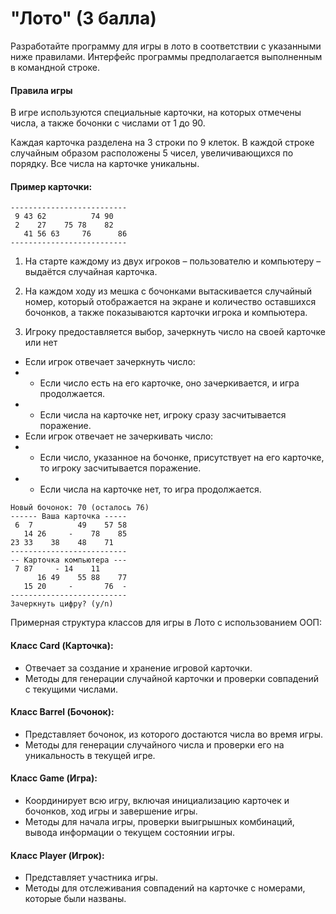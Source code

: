 # "Лото" (3 балла)
Разработайте программу для игры в лото в соответствии с указанными ниже правилами. Интерфейс программы предполагается выполненным в командной строке.

#### Правила игры
В игре используются специальные карточки, на которых отмечены числа, а также бочонки с числами от 1 до 90.

Каждая карточка разделена на 3 строки по 9 клеток. В каждой строке случайным образом расположены 5 чисел, увеличивающихся по порядку. Все числа на карточке уникальны.

#### Пример карточки:
```
--------------------------
 9 43 62          74 90
 2    27    75 78    82
   41 56 63     76      86
--------------------------
```

1. На старте каждому из двух игроков – пользователю и компьютеру – выдаётся случайная карточка.

2. На каждом ходу из мешка с бочонками вытаскивается случайный номер, который отображается на экране и количество оставшихся бочонков, а также показываются карточки игрока и компьютера.

3. Игроку предоставляется выбор, зачеркнуть число на своей карточке или нет

- Если игрок отвечает зачеркнуть число:
- - Если число есть на его карточке, оно зачеркивается, и игра продолжается.
- - Если числа на карточке нет, игроку сразу засчитывается поражение.
- Если игрок отвечает не зачеркивать число:
- - Если число, указанное на бочонке, присутствует на его карточке, то игроку засчитывается поражение.
- - Если числа на карточке нет, то игра продолжается.


```
Новый бочонок: 70 (осталось 76)  
------ Ваша карточка -----
 6  7          49    57 58
   14 26     -    78    85
23 33    38    48    71
--------------------------
-- Карточка компьютера ---
 7 87     - 14    11
      16 49    55 88    77
   15 20     -       76  -
--------------------------
Зачеркнуть цифру? (y/n)
```

Примерная структура классов для игры в Лото с использованием ООП:

#### Класс Card (Карточка):
- Отвечает за создание и хранение игровой карточки.
- Методы для генерации случайной карточки и проверки совпадений с текущими числами.

#### Класс Barrel (Бочонок):
- Представляет бочонок, из которого достаются числа во время игры.
- Методы для генерации случайного числа и проверки его на уникальность в текущей игре.

#### Класс Game (Игра):
- Координирует всю игру, включая инициализацию карточек и бочонков, ход игры и завершение игры.
- Методы для начала игры, проверки выигрышных комбинаций, вывода информации о текущем состоянии игры.

#### Класс Player (Игрок):
- Представляет участника игры.
- Методы для отслеживания совпадений на карточке с номерами, которые были названы.